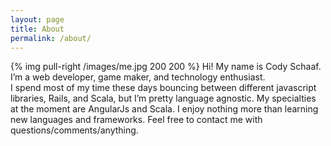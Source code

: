 ```yaml
---
layout: page
title: About
permalink: /about/
---
```


{% img pull-right /images/me.jpg 200 200 %}
Hi! 
My name is Cody Schaaf. 
I’m a web developer, game maker, and technology enthusiast.  
I spend most of my time these days bouncing between different javascript libraries, Rails, and Scala, but I’m pretty language agnostic.
My specialties at the moment are AngularJs and Scala.
I enjoy nothing more than learning new languages and frameworks.  Feel free to contact me with questions/comments/anything. 
